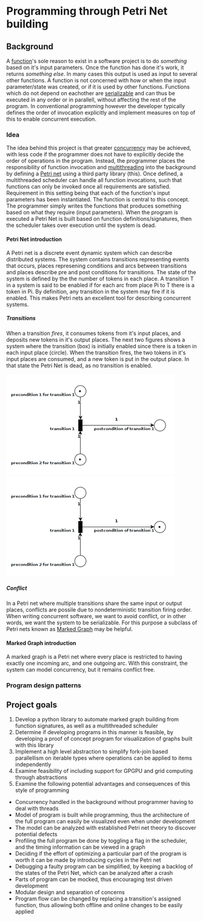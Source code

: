 # Programming through Petri Net building

## Background
A [function](https://en.wikipedia.org/wiki/Function_(mathematics))'s sole reason to exist in a software project is to do *something* based on it's input parameters. Once the function has done it's work, it returns *something else*. In many cases this output is used as input to several other functions. A function is not concerned with how or when the input parameter/state was created, or if it is used by other functions. Functions which do not depend on eachother are [serializable](https://en.wikipedia.org/wiki/Serializability#Serializability) and can thus be executed in any order or in parallell, without affecting the rest of the program. In conventional programming however the developer typically defines the order of invocation explicitly and implement measures on top of this to enable concurrent execution.
### Idea
The idea behind this project is that greater [concurrency](https://en.wikipedia.org/wiki/Concurrency_(computer_science)) may be achieved, with less code if the programmer does not have to explicitly decide the order of operations in the program. Instead, the programmer places the responsibility of function invocation and [multithreading](https://en.wikipedia.org/wiki/Thread_(computing)#Multithreading) into the background by defining a [Petri net](https://en.wikipedia.org/wiki/Petri_net) using a third party library (this). Once defined, a multithreaded scheduler can handle all function invocations, such that functions can only be invoked once all requirements are satisfied. Requirement in this setting being that each of the function's input parameters has been instantiated. The function is central to this concept. The programmer simply writes the functions that produces something based on what they require (input parameters). When the program is executed a Petri Net is built based on function definitions/signatures, then the scheduler takes over execution until the system is dead.
#### Petri Net introduction
A Petri net is a discrete event dynamic system which can describe distributed systems. The system contains transitions representing events that occurs, places represening conditions and arcs between transitions and places describe pre and post conditions for transitions. The state of the system is defined by the the number of tokens in each place. A transition T in a system is said to be enabled if for each arc from place Pi to T there is a token in Pi. By definition, any transition in the system may fire if it is enabled. This makes Petri nets an excellent tool for describing concurrent systems.
##### Transitions
When a transition *fires*, it consumes tokens from it's input places, and deposits new tokens in it's output places. The next two figures shows a system where the transition (box) is initially enabled since there is a token in each input place (circle). When the transition fires, the two tokens in it's input places are consumed, and a new token is put in the output place. In that state the Petri Net is dead, as no transition is enabled.

![Enabled transition](figures/precondition-postcondition-transition-enabled.png "Enabled transition")
![Disabled transition](figures/precondition-postcondition-transition-disabled.png "Disabled transition")
##### Conflict
In a Petri net where multiple transitions share the same input or output places, conflicts are possile due to nondeterministic transition firing order. When writing concurrent software, we want to avoid conflict, or in other words, we want the system to be serializable. For this purpose a subclass of Petri nets known as [Marked Graph](https://en.wikipedia.org/wiki/Marked_graph) may be helpful.
#### Marked Graph introduction
A marked graph is a Petri net where every place is restricted to having exactly one incoming arc, and one outgoing arc. With this constraint, the system can model concurrency, but it remains conflict free.
### Program design patterns
## Project goals
1. Develop a python library to automate marked graph building from function signatures, as well as a multithreaded scheduler
2. Determine if developing programs in this manner is feasible, by developing a proof of concept program for visualization of graphs built with this library
3. Implement a high level abstraction to simplify fork-join based parallellism on iterable types where operations can be applied to items independently
4. Examine feasibility of including support for GPGPU and grid computing through abstractions
5. Examine the following potential advantages and consequences of this style of programming
  * Concurrency handled in the background without programmer having to deal with threads
  * Model of program is built while programming, thus the architecture of the full program can easily be visualized even when under development
  * The model can be analyzed with established Petri net theory to discover potential defects
  * Profiling the full program be done by toggling a flag in the scheduler, and the timing information can be viewed in a graph
  * Deciding if the effort of optimizing a particular part of the program is worth it can be made by introducing cycles in the Petri net
  * Debugging a faulty program can be simplified, by keeping a backlog of the states of the Petri Net, which can be analyzed after a crash
  * Parts of program can be mocked, thus encouraging test driven development
  * Modular design and separation of concerns
  * Program flow can be changed by replacing a transition's assigned function, thus allowing both offline and online changes to be easily applied
